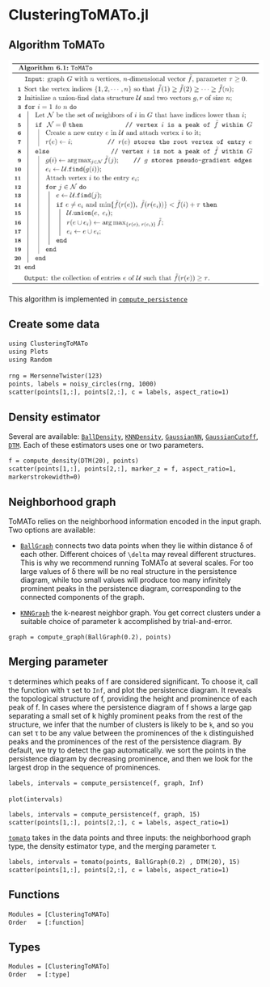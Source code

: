 # ClusteringToMATo.jl

## Algorithm ToMATo

![](assets/algorithm-tomato.png)

This algorithm is implemented in [`compute_persistence`](@ref)

## Create some data

```@example first
using ClusteringToMATo
using Plots
using Random

rng = MersenneTwister(123)
points, labels = noisy_circles(rng, 1000)
scatter(points[1,:], points[2,:], c = labels, aspect_ratio=1)
```

## Density estimator

Several are available: [`BallDensity`](@ref), [`KNNDensity`](@ref), [`GaussianNN`](@ref),
[`GaussianCutoff`](@ref), [`DTM`](@ref).
Each of these estimators uses one or two parameters.

```@example first
f = compute_density(DTM(20), points)
scatter(points[1,:], points[2,:], marker_z = f, aspect_ratio=1, markerstrokewidth=0)
```

## Neighborhood graph

ToMATo relies on the neighborhood information encoded in the input graph. Two options are available:

- [`BallGraph`](@ref) connects two data points when they lie within distance δ of each other. 
  Different choices of ``\delta`` may reveal different structures. This
  is why we recommend running ToMATo at several scales. For too large values
  of δ there will be no real structure in the persistence diagram, while too small
  values will produce too many infinitely prominent peaks in the
  persistence diagram, corresponding to the connected components of the graph.

- [`KNNGraph`](@ref) the k-nearest neighbor graph. You get correct clusters under a suitable 
  choice of parameter k accomplished by trial-and-error.

```@example first
graph = compute_graph(BallGraph(0.2), points)
```
## Merging parameter 

τ determines which peaks of f are considered significant.  To choose
it, call the function with τ set to `Inf`, and plot the persistence
diagram. It reveals the topological structure of f, providing the
height and prominence of each peak of f. In cases where the persistence
diagram of f shows a large gap separating a small set of k highly
prominent peaks from the rest of the structure, we infer that the
number of clusters is likely to be `k`, and so you can set τ to be
any value between the prominences of the `k` distinguished peaks and
the prominences of the rest of the persistence diagram.  By default,
we try to detect the gap automatically. we sort the points in the
persistence diagram by decreasing prominence, and then we look for
the largest drop in the sequence of prominences.


```@example first
labels, intervals = compute_persistence(f, graph, Inf)

plot(intervals)
```

```@example first
labels, intervals = compute_persistence(f, graph, 15)
scatter(points[1,:], points[2,:], c = labels, aspect_ratio=1)
```

[`tomato`](@ref) takes in the data points and three inputs: the neighborhood graph type, the density
estimator type, and the merging parameter τ. 

```@example first
labels, intervals = tomato(points, BallGraph(0.2) , DTM(20), 15)
scatter(points[1,:], points[2,:], c = labels, aspect_ratio=1)
```

## Functions

```@autodocs
Modules = [ClusteringToMATo]
Order   = [:function]
```

## Types

```@autodocs
Modules = [ClusteringToMATo]
Order   = [:type]
```
